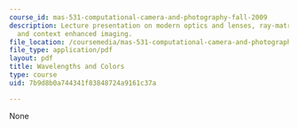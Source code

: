 ```yaml
---
course_id: mas-531-computational-camera-and-photography-fall-2009
description: Lecture presentation on modern optics and lenses, ray-matrix operations,
  and context enhanced imaging.
file_location: /coursemedia/mas-531-computational-camera-and-photography-fall-2009/7b9d8b0a744341f83848724a9161c37a_MITMAS_531F09_lec08_2.pdf
file_type: application/pdf
layout: pdf
title: Wavelengths and Colors
type: course
uid: 7b9d8b0a744341f83848724a9161c37a

---
```

None